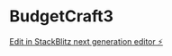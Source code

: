 # BudgetCraft3

[Edit in StackBlitz next generation editor ⚡️](https://stackblitz.com/~/github.com/cnaples79/BudgetCraft3)